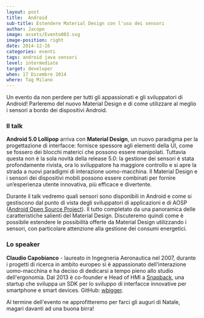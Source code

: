 ```yaml
---
layout: post
title:  Android 
sub-title: Estendere Material Design con l'uso dei sensori
author: Jacopo
image: assets/Evento003.svg
image-position: right
date: 2014-12-16
categories: eventi
tags: android java sensori
level: intermediate
target: developer
when: 17 Dicembre 2014
where: Tag Milano
---
```

Un evento da non perdere per tutti gli appassionati e gli sviluppatori di Android! 
Parleremo del nuovo Material Design e di come utilizzare al meglio i sensori a bordo dei dispositivi Android.

### Il talk
**Android 5.0 Lollipop** arriva con **Material Design**, un nuovo paradigma per la progettazione di interfacce: fornisce spessore agli elementi della UI, come se fossero dei blocchi materici che possono essere manipolati. Tuttavia questa non è la sola novità della release 5.0: la gestione dei sensori è stata profondamente rivista, ora lo sviluppatore ha maggiore controllo e si apre la strada a nuovi paradigmi di interazione uomo-macchina. Il Material Design e i sensori dei dispositivi mobili possono essere combinati per fornire un’esperienza utente innovativa, più efficace e divertente.

Durante il talk vedremo quali sensori sono disponibili in Android e come si gestiscono dal punto di vista degli sviluppatori di applicazioni e di AOSP ([Android Open Source Project](https://source.android.com/)). Il tutto completato da una panoramica delle caratteristiche salienti del Material Design. Discuteremo quindi come è possibile estendere le possibilità offerte da Material Design utilizzando i sensori, con particolare attenzione alla gestione dei consumi energetici.

### Lo speaker
**Claudio Capobianco** - laureato in Ingegneria Aeronautica nel 2007, durante i progetti di ricerca in ambito europeo si è appassionato dell'interazione uomo-macchina e ha deciso di dedicarsi a tempo pieno allo studio dell'ergonomia. Dal 2013 è co-founder e Head of HMI a [Snapback](http://www.snapback.io/), una startup che sviluppa un SDK per lo sviluppo di interfacce innovative per smartphone e smart devices. GitHub: [wbigger](https://github.com/wbigger).

Al termine dell'evento ne approfitteremo per farci gli auguri di Natale, magari davanti ad una buona birra! 
